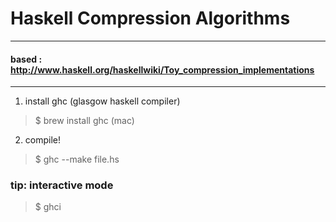 
# Haskell Compression Algorithms

---

#### based : http://www.haskell.org/haskellwiki/Toy_compression_implementations

---

1) install ghc (glasgow haskell compiler)
>$ brew install ghc (mac)

2) compile!
>$ ghc --make file.hs

### tip: interactive mode
>$ ghci
